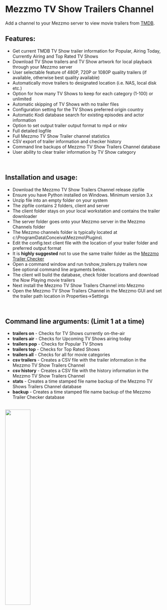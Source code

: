 # Mezzmo TV Show Trailers Channel
Add a channel to your Mezzmo server to view movie trailers from <a href="https://www.themoviedb.org/">TMDB</a>.  


## Features:

- Get current TMDB TV Show trailer information for Popular, Airing Today, Currently Airing and Top Rated TV Shows
- Download TV Show trailers and TV Show artwork for local playback through your Mezzmo server
- User selectable feature of 480P, 720P or 1080P quality trailers (if available, otherwise best quality available)
- Automatically move trailers to designated location (i.e. NAS, local disk etc.)
- Option for how many TV Shows to keep for each category (1-100) or unlimited
- Automatic skipping of TV Shows with no trailer files
- Configuration setting for the TV Shows preferred origin country
- Automatic Kodi database search for existing episodes and actor information
- Option to set output trailer output format to mp4 or mkv 
- Full detailed logfile
- Full Mezzmo TV Show Trailer channel statistics
- CSV export of trailer information and checker history 
- Command line backups of Mezzmo TV Show Trailers Channel database
- User ability to clear trailer information by TV Show category 
<br/>

## Installation and usage:

-  Download the Mezzmo TV Show Trailers Channel release zipfile
-  Ensure you have Python installed on Windows. Minimum version 3.x
-  Unzip file into an empty folder on your system
-  The zipfile contains 2 folders, client and server
-  The client folder stays on your local workstation and contains the trailer downloader
-  The server folder goes onto your Mezzmo server in the Mezzmo Channels folder
-  The Mezzmo channels folder is typically located at c:\ProgramData\Conceiva\Mezzmo\Plugins\   
-  Edit the config.text client file with the location of your trailer folder and preferred output format
-  It is <b>highly suggested</b> not to use the same trailer folder as the <a href="https://github.com/jbinkley60/MezzmoTrailerChecker/wiki">Mezzmo Trailer Checker</a>  
-  Open a command window and run tvshow_trailers.py trailers now<br/>
   See optional command line arguments below.
-  The client will build the database, check folder locations and download the Now Playing movie trailers
-  Next install the Mezzmo TV Show Trailers Channel into Mezzmo
-  Open the Mezzmo TV Show Trailers Channel in the Mezzmo GUI and set the trailer path location in Properties->Settings       

<br>
   
## Command line arguments:  (Limit 1 at a time)

- <b>trailers on</b>	-  Checks for TV Shows currently on-the-air <br>
- <b>trailers air</b>   -  Checks for Upcoming TV Shows airing today <br>
- <b>trailers pop</b>   -  Checks for Popular TV Shows <br>
- <b>trailers top</b>   -  Checks for Top Rated Shows <br>
- <b>trailers all</b>   -  Checks for all for movie categories <br> 
- <b>csv trailers</b>   -  Creates a CSV file with the trailer information in the Mezzmo TV Show Trailers Channel<br> 
- <b>csv history</b>    -  Creates a CSV file with the history information in the Mezzmo TV Show Trailers Channel<br>
- <b>stats</b>          -  Creates a time stamped file name backup of the Mezzmo TV Shows Trailers Channel database <br>
- <b>backup</b>         -  Creates a time stamped file name backup of the Mezzmo Trailer Checker database <br> 
          
          

           
<br/><img src="https://github.com/Conceiva/MovieTrailer/assets/63779136/1f65376d-2a70-4337-a0c7-a4899164b0a8" width="40%" height="40%">

